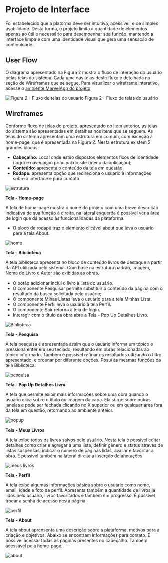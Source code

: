 
# Projeto de Interface

Foi estabelecido que a platorma deve ser intuitiva, acessível, e de simples usabilidade. Desta forma, o projeto limita a quantidade de elementos apenas ao útil e necessário para desempenhar sua função, mantendo a interface limpa e com uma identidade visual que gera uma sensação de continuidade.

## User Flow
O diagrama apresentado na Figura 2 mostra o fluxo de interação do usuário pelas telas do sistema. Cada uma das telas deste fluxo é detalhada na seção de Wireframes que se segue. Para visualizar o wireframe interativo, acesse o [ambiente MarvelApp do projeto](https://marvelapp.com/prototype/9g9667i/screen/91388805).

![Figura 2 - Fluxo de telas do usuário](https://user-images.githubusercontent.com/128759659/233855933-9c832088-0df2-4e0a-ab6a-82af0f655c76.png)
Figura 2 - Fluxo de telas do usuário

## Wireframes

Conforme fluxo de telas do projeto, apresentado no item anterior, as telas do sistema são apresentadas em detalhes nos itens que se seguem.  As telas do sistema apresentam uma estrutura em comum, com exceção à home-page, que é apresentada na Figura 2. Nesta estrutura existem 2 grandes blocos:
* **Cabeçalho:** Local onde estão dispostos elementos fixos de identidade (logo) e navegação principal do site (menu da aplicação);
* **Conteúdo:** apresenta o conteúdo da tela em questão.
* **Rodapé:** apresenta opção que redireciona o usuário à informações sobre a interface e para contato.

![estrutura](https://user-images.githubusercontent.com/128759659/233857509-0f90236a-cdf1-4e71-a033-b311942029ae.png)

**Tela - Home-page**

A tela de home-page mostra o nome do projeto com uma breve descrição indicativa de sua função à direita, na lateral esquerda é possível ver a área de login que dá acesso às funcionalidades da plataforma.
* O bloco de rodapé traz o elemento clicável about que leva o usuário para a tela About.

![home](https://user-images.githubusercontent.com/128759659/233858115-a75b7527-4894-4621-b932-939d9ebea0e3.png)

**Tela - Bibilioteca**

A tela biblioteca apresenta no bloco de conteúdo livros de destaque a partir da API utilizada pelo sistema. Com base na estrutura padrão, Imagem, Nome do Livro e Autor são exibidas as obras.
* O botão adicionar inclui o livro à lista do usuário.
* O componente Pesquisar permite substituir o conteúdo da página com o resultado da busca solicitada pelo usuário;
* O componente Mihas Listas leva o usuário para a tela Minhas Lista.
* O componente Perfil leva o usuário à tela Perfil.
* O componente Sair retorna à tela de login.
* Interagir com o título da obra abre a Tela - Pop Up Detalhes Livro.

![Biblioteca](https://user-images.githubusercontent.com/128759659/233859579-e42e8e5b-5958-45a3-b61d-4580143b1642.png)

**Tela - Pesquisa**

A tela pesquisa é apresentada assim que o usuário informa um tópico e pressiona enter em seu teclado, resultando em obras relacionadas ao tópico informado. Também é possivel refinar os resultados utlizando o filtro apresentado, e ordenar por diferente opções. Posui as mesmas funções da tela Biblioteca.

![pesquisa](https://user-images.githubusercontent.com/128759659/233863010-8887f050-ecfe-43ee-8e03-e6df0693d4ff.png)

**Tela - Pop Up Detalhes Livro**

A tela que permite exibir mais informações sobre uma obra quando o usuário clica sobre o título ou imagem da capa. Ela surge sobre outras janelas e pode ser fechada clicando no X superior ou em qualquer área fora da tela em questão, retornando ao ambiente anteior. 

![popup](https://user-images.githubusercontent.com/128759659/233863438-2bc90ac1-9667-440b-b051-8ee809ba5b30.png)

**Tela - Meus Livros**

A tela exibe todos os livros salvos pelo usuário. Nesta tela é possivel editar detalhes como criar e agregar à uma lista, definir gênero e status através de listas suspensas; indicar o número de páginas lidas, avaliar e favoritar a obra. É possivel também na lateral direita a inserção de anotações. 

![meus livros](https://user-images.githubusercontent.com/128759659/233864095-0b7af599-a733-422e-b075-9963bc1ef04c.png)

**Tela - Perfil**

A tela exibe algumas informações básica sobre o usuário como nome, email, idade e foto de perfil. Apresenta também a quantidade de livros já lidos pelo usuário, livros favoritados e também em progresso. É possivel trocar a senha de acesso nesta página. 

![perfil](https://user-images.githubusercontent.com/128759659/233865192-ffee4bd2-e288-4384-ab66-92df3607ca4c.png)

**Tela - About**

A tela about aprensenta uma descrição sobre a plataforma, motivos para a criação e objetivos. Abaixo se encontram informações para contato. É possivel acessar todas as páginas presentes no cabeçalho. Também acessável pela home-page.

![about](https://user-images.githubusercontent.com/128759659/233865621-77ae182f-5add-423e-8319-1442e24f5e76.png)
